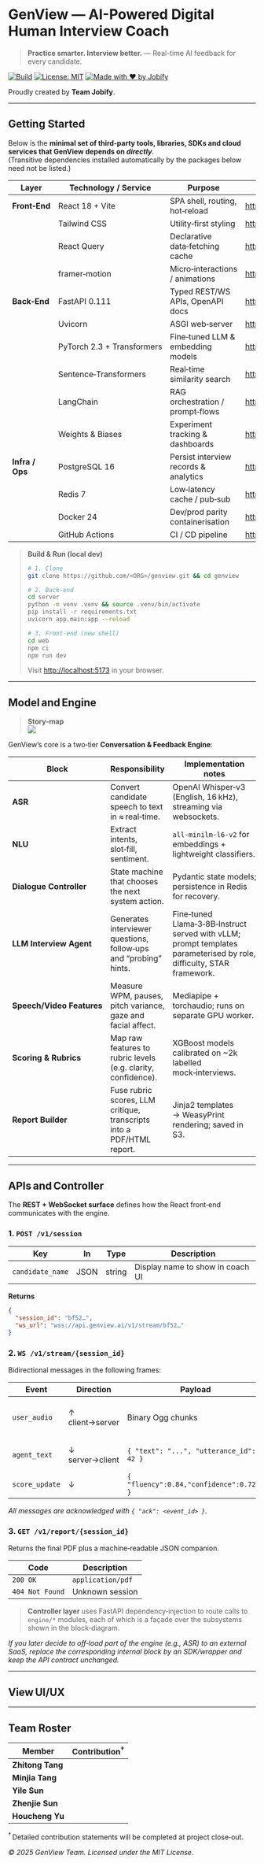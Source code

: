# GenView — AI-Powered Digital Human Interview Coach
> **Practice smarter. Interview better.**  — Real-time AI feedback for every candidate.

[![Build](https://img.shields.io/github/actions/workflow/status/your-org/genview/ci.yml?branch=main)](../../actions)
[![License: MIT](https://img.shields.io/badge/License-MIT-blue.svg)](LICENSE)
[![Made with ❤️ by Jobify](https://img.shields.io/badge/made%20by-Jobify-fb7299?logo=github)](#team)

Proudly created by **Team Jobify**.


---

## Getting Started

Below is the **minimal set of third‑party tools, libraries, SDKs and cloud services that GenView depends on _directly_**.  
(Transitive dependencies installed automatically by the packages below need not be listed.)

| Layer        | Technology / Service | Purpose | Link |
|--------------|----------------------|---------|------|
| **Front‑End** | React 18 + Vite      | SPA shell, routing, hot‑reload | <https://react.dev> |
|              | Tailwind CSS         | Utility‑first styling          | <https://tailwindcss.com> |
|              | React Query          | Declarative data‑fetching cache | <https://tanstack.com/query/latest> |
|              | framer‑motion        | Micro‑interactions / animations | <https://www.framer.com/motion/> |
| **Back‑End** | FastAPI 0.111        | Typed REST/WS APIs, OpenAPI docs | <https://fastapi.tiangolo.com> |
|              | Uvicorn              | ASGI web‑server                | <https://www.uvicorn.org> |
|              | PyTorch 2.3 + Transformers | Fine‑tuned LLM & embedding models | <https://pytorch.org> |
|              | Sentence‑Transformers | Real‑time similarity search    | <https://www.sbert.net> |
|              | LangChain           | RAG orchestration / prompt‑flows | <https://www.langchain.com> |
|              | Weights & Biases     | Experiment tracking & dashboards | <https://wandb.ai> |
| **Infra / Ops** | PostgreSQL 16       | Persist interview records & analytics | <https://www.postgresql.org> |
|              | Redis 7             | Low‑latency cache / pub‑sub     | <https://redis.io> |
|              | Docker 24           | Dev/prod parity containerisation | <https://docs.docker.com> |
|              | GitHub Actions      | CI / CD pipeline                | <https://github.com/features/actions> |

> **Build & Run (local dev)**  
> ```bash
> # 1. Clone
> git clone https://github.com/<ORG>/genview.git && cd genview
> 
> # 2. Back‑end
> cd server
> python -m venv .venv && source .venv/bin/activate
> pip install -r requirements.txt
> uvicorn app.main:app --reload
> 
> # 3. Front‑end (new shell)
> cd web
> npm ci
> npm run dev
> ```
> Visit <http://localhost:5173> in your browser.

---

## Model and Engine

> **Story‑map**  
> ![](docs/storymap.png) <!-- TODO: replace with the exported PNG or embed PDF -->

GenView’s core is a two‑tier **Conversation & Feedback Engine**:



| Block                     | Responsibility                                                        | Implementation notes                                                                                                 |
| ------------------------- | --------------------------------------------------------------------- | -------------------------------------------------------------------------------------------------------------------- |
| **ASR**                   | Convert candidate speech to text in ≈ real‑time.                      | OpenAI Whisper‑v3 (English, 16 kHz), streaming via websockets.                                                       |
| **NLU**                   | Extract intents, slot‑fill, sentiment.                                | `all‑minilm‑l6‑v2` for embeddings + lightweight classifiers.                                                         |
| **Dialogue Controller**   | State machine that chooses the next system action.                    | Pydantic state models; persistence in Redis for recovery.                                                            |
| **LLM Interview Agent**   | Generates interviewer questions, follow‑ups and “probing” hints.      | Fine‑tuned Llama‑3‑8B‑Instruct served with vLLM; prompt templates parameterised by role, difficulty, STAR framework. |
| **Speech/Video Features** | Measure WPM, pauses, pitch variance, gaze and facial affect.          | Mediapipe + torchaudio; runs on separate GPU worker.                                                                 |
| **Scoring & Rubrics**     | Map raw features to rubric levels (e.g. clarity, confidence).         | XGBoost models calibrated on \~2k labelled mock‑interviews.                                                          |
| **Report Builder**        | Fuse rubric scores, LLM critique, transcripts into a PDF/HTML report. | Jinja2 templates → WeasyPrint rendering; saved in S3.                                                                |

---

## APIs and Controller

The **REST + WebSocket surface** defines how the React front‑end communicates with the engine.

### 1. `POST /v1/session`

| Key              | In   | Type   | Description                      |
| ---------------- | ---- | ------ | -------------------------------- |
| `candidate_name` | JSON | string | Display name to show in coach UI |

**Returns**

```json
{
  "session_id": "bf52…",
  "ws_url": "wss://api.genview.ai/v1/stream/bf52…"
}
```

### 2. `WS /v1/stream/{session_id}`

Bidirectional messages in the following frames:

| Event          | Direction       | Payload                                  | Notes                         |
| -------------- | --------------- | ---------------------------------------- | ----------------------------- |
| `user_audio`   | ↑ client→server | Binary Ogg chunks                        | 64 kbit/s Opus, 500 ms frames |
| `agent_text`   | ↓ server→client | `{ "text": "...", "utterance_id": 42 }`  | Interviewer speaks via TTS    |
| `score_update` | ↓               | `{ "fluency":0.84,"confidence":0.72,… }` | Real‑time gauges              |

*All messages are acknowledged with `{ "ack": <event_id> }`.*

### 3. `GET /v1/report/{session_id}`

Returns the final PDF plus a machine‑readable JSON companion.

| Code            | Description       |
| --------------- | ----------------- |
| `200 OK`        | `application/pdf` |
| `404 Not Found` | Unknown session   |

> **Controller layer** uses FastAPI dependency‑injection to route calls to `engine/*` modules, each of which is a façade over the subsystems shown in the block‑diagram.

*If you later decide to off‑load part of the engine (e.g., ASR) to an external SaaS, replace the corresponding internal block by an SDK/wrapper and keep the API contract unchanged.*

---

## View UI/UX

<!-- TODO: Fill in wire‑frames, component library decisions, user journeys in HW‑3. -->

---

## Team Roster

| Member           |  Contribution<sup>†</sup> |
| ---------------- | ------------------------ |
| **Zhitong Tang** |                           |
| **Minjia Tang** |                         |
| **Yile Sun** |                       |
| **Zhenjie Sun** |                         |
| **Houcheng Yu** |                         |

<sup>†</sup> Detailed contribution statements will be completed at project close‑out.


*© 2025 GenView Team. Licensed under the MIT License.*

